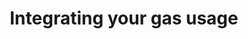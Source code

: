 ---
title: "Integrating your gas usage"
description: "Learn how to add information about your gas usage to Home Assistant home energy management."
---